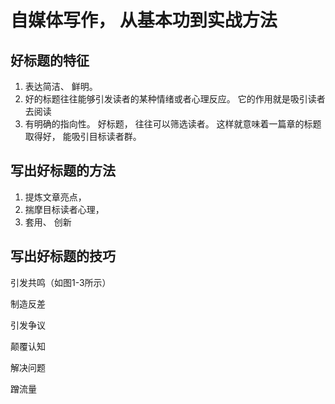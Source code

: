 # 自媒体写作， 从基本功到实战方法

## 好标题的特征

1. 表达简洁、 鲜明。
2. 好的标题往往能够引发读者的某种情绪或者心理反应。 它的作用就是吸引读者去阅读
3. 有明确的指向性。 好标题， 往往可以筛选读者。 这样就意味着一篇章的标题取得好， 能吸引目标读者群。



## 写出好标题的方法

1. 提炼文章亮点，
2. 揣摩目标读者心理， 
3. 套用、 创新

## 写出好标题的技巧

引发共鸣（如图1-3所示）

制造反差

引发争议

颠覆认知

解决问题

蹭流量